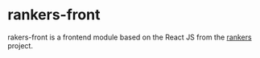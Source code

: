 # rankers-front
rakers-front is a frontend module based on the React JS from the [rankers](https://github.com/imunokyh/rankers) project.
